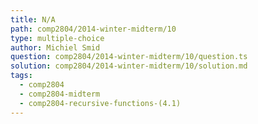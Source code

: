 ```yaml
---
title: N/A
path: comp2804/2014-winter-midterm/10
type: multiple-choice
author: Michiel Smid
question: comp2804/2014-winter-midterm/10/question.ts
solution: comp2804/2014-winter-midterm/10/solution.md
tags:
  - comp2804
  - comp2804-midterm
  - comp2804-recursive-functions-(4.1)
---
```

